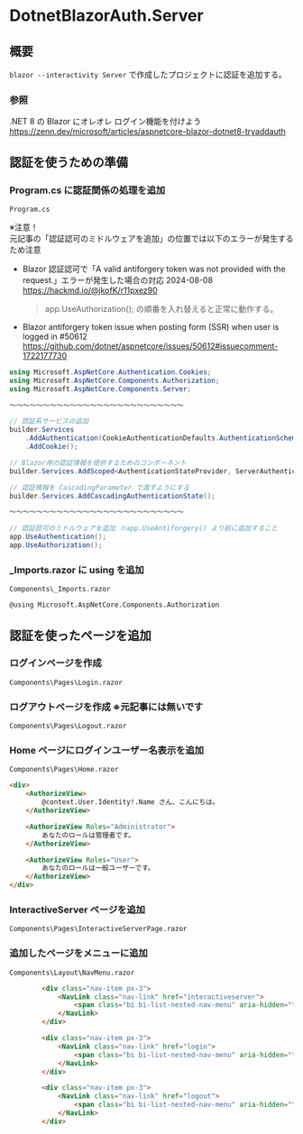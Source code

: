 # DotnetBlazorAuth.Server

## 概要
`blazor --interactivity Server` で作成したプロジェクトに認証を追加する。 

### 参照
.NET 8 の Blazor にオレオレ ログイン機能を付けよう  
https://zenn.dev/microsoft/articles/aspnetcore-blazor-dotnet8-tryaddauth  

## 認証を使うための準備

### Program.cs に認証関係の処理を追加
`Program.cs`

※注意！  
元記事の「認証認可のミドルウェアを追加」の位置では以下のエラーが発生するため注意
* Blazor 認証認可で「A valid antiforgery token was not provided with the request.」エラーが発生した場合の対応 2024-08-08  
  https://hackmd.io/@jkofK/r11pxez90  
  > app.UseAuthorization(); の順番を入れ替えると正常に動作する。
* Blazor antiforgery token issue when posting form (SSR) when user is logged in #50612  
  https://github.com/dotnet/aspnetcore/issues/50612#issuecomment-1722177730  

```cs
using Microsoft.AspNetCore.Authentication.Cookies;
using Microsoft.AspNetCore.Components.Authorization;
using Microsoft.AspNetCore.Components.Server;

～～～～～～～～～～～～～～～～～～～～～～～～～～

// 認証系サービスの追加
builder.Services
    .AddAuthentication(CookieAuthenticationDefaults.AuthenticationScheme)
    .AddCookie();

// Blazor用の認証情報を提供するためのコンポーネント
builder.Services.AddScoped<AuthenticationStateProvider, ServerAuthenticationStateProvider>();

// 認証情報を CascadingParameter で渡すようにする
builder.Services.AddCascadingAuthenticationState();

～～～～～～～～～～～～～～～～～～～～～～～～～～

// 認証認可のミドルウェアを追加 ※app.UseAntiforgery() より前に追加すること
app.UseAuthentication();
app.UseAuthorization();
```

### _Imports.razor に using を追加
`Components\_Imports.razor`  
```html
@using Microsoft.AspNetCore.Components.Authorization
```

## 認証を使ったページを追加

### ログインページを作成
`Components\Pages\Login.razor`  


### ログアウトページを作成 ※元記事には無いです
`Components\Pages\Logout.razor`  

### Home ページにログインユーザー名表示を追加
`Components\Pages\Home.razor`  

```html
<div>
    <AuthorizeView>
        @context.User.Identity!.Name さん、こんにちは。
    </AuthorizeView>

    <AuthorizeView Roles="Administrator">
        あなたのロールは管理者です。
    </AuthorizeView>

    <AuthorizeView Roles="User">
        あなたのロールは一般ユーザーです。
    </AuthorizeView>
</div>
```

### InteractiveServer ページを追加
`Components\Pages\InteractiveServerPage.razor`  

### 追加したページをメニューに追加
`Components\Layout\NavMenu.razor`   
```html
        <div class="nav-item px-3">
            <NavLink class="nav-link" href="interactiveserver">
                <span class="bi bi-list-nested-nav-menu" aria-hidden="true"></span> InteractiveServer
            </NavLink>
        </div>

        <div class="nav-item px-3">
            <NavLink class="nav-link" href="login">
                <span class="bi bi-list-nested-nav-menu" aria-hidden="true"></span> ログイン
            </NavLink>
        </div>

        <div class="nav-item px-3">
            <NavLink class="nav-link" href="logout">
                <span class="bi bi-list-nested-nav-menu" aria-hidden="true"></span> ログアウト
            </NavLink>
        </div>
```

